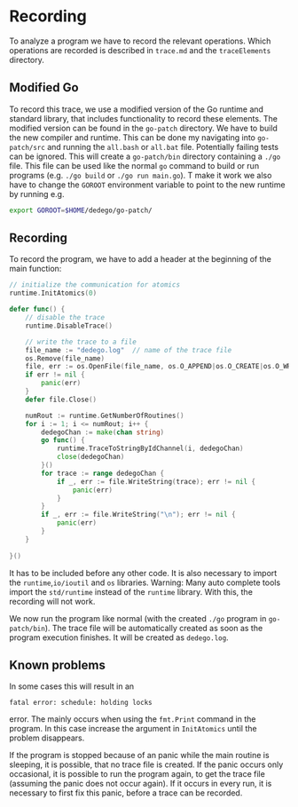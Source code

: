 # Recording

To analyze a program we have to record the relevant operations. Which operations are recorded is described in `trace.md` and the `traceElements` directory.

## Modified Go

To record this trace, we use a modified version of the Go runtime and standard library, that includes functionality to record these elements. The modified version can be found in the `go-patch` directory. We have to build the new compiler and runtime. This can be done my navigating into `go-patch/src` and running the `all.bash` or `all.bat` file. Potentially failing tests can be ignored. This will create a `go-patch/bin` directory containing a `./go` file. This file can be used like the normal `go` command to build or run programs (e.g. `./go build` or `./go run main.go`). T make it work we also have to change the `GOROOT` environment variable to point to the new runtime by running e.g.
```bash
export GOROOT=$HOME/dedego/go-patch/
```

## Recording
To record the program, we have to add a header at the beginning of the main function:
```go
// initialize the communication for atomics
runtime.InitAtomics(0)

defer func() {
    // disable the trace
	runtime.DisableTrace()

    // write the trace to a file
	file_name := "dedego.log"  // name of the trace file
	os.Remove(file_name)
	file, err := os.OpenFile(file_name, os.O_APPEND|os.O_CREATE|os.O_WRONLY, 0644)
	if err != nil {
		panic(err)
	}
	defer file.Close()

	numRout := runtime.GetNumberOfRoutines()
	for i := 1; i <= numRout; i++ {
		dedegoChan := make(chan string)
		go func() {
			runtime.TraceToStringByIdChannel(i, dedegoChan)
			close(dedegoChan)
		}()
		for trace := range dedegoChan {
			if _, err := file.WriteString(trace); err != nil {
				panic(err)
			}
		}
		if _, err := file.WriteString("\n"); err != nil {
			panic(err)
		}
	}
	
}()
```

It has to be included before any other code. It is also necessary to import the `runtime`,`io/ioutil` and `os` libraries. Warning: Many auto complete tools import the `std/runtime` instead of the `runtime` library. With this, the recording will not work. 

We now run the program like normal (with the created `./go` program in `go-patch/bin`). The trace file will be automatically created as soon as the program execution finishes. It will be created as `dedego.log`.

## Known problems

In some cases this will result in an 
```
fatal error: schedule: holding locks
``` 
error. The mainly occurs when using the `fmt.Print` command in the 
program. In this case increase the argument in `InitAtomics` until 
the problem disappears.

If the program is stopped because of an panic while the main routine is
sleeping, it is possible, that no trace file is created. If the panic
occurs only occasional, it is possible to run the program again, to get
the trace file (assuming the panic does not occur again). If it occurs
in every run, it is necessary to first fix this panic, before a trace can
be recorded.